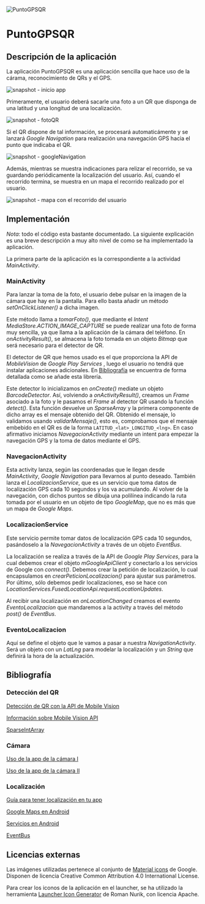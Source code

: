 ![PuntoGPSQR](app/src/main/res/mipmap-hdpi/ic_launcher.png)

# PuntoGPSQR

## Descripción de la aplicación

La aplicación PuntoGPSQR es una aplicación sencilla que hace uso de la cárama, reconocimiento de QRs y el GPS.

![snapshot - inicio app](snapshot/snapshot1.png)

Primeramente, el usuario deberá sacarle una foto a un QR que disponga de una latitud y una longitud de una localización.

![snapshot - fotoQR](snapshot/snapshot2.png)

Si el QR dispone de tal información, se procesará automaticámente y se lanzará *Google Navigation* para realización una navegación GPS hacia el punto que indicaba el QR.

![snapshot - googleNavigation](snapshot/snapshot3.png)

Además, mientras se muestra indicaciones para relizar el recorrido, se va guardando periódicamente la localización del usuario. Así, cuando el recorrido termina, se muestra en un mapa el recorrido realizado por el usuario.

![snapshot - mapa con el recorrido del usuario](snapshot/snapshot4.png)


## Implementación

*Nota*: todo el código esta bastante documentado. La siguiente explicación es una breve descripción a muy alto nivel de como se ha implementado la aplicación.


La primera parte de la aplicación es la correspondiente a la actividad *MainActivity*.

### MainActivity

Para lanzar la toma de la foto, el usuario debe pulsar en la imagen de la cámara que hay en la pantalla. Para ello basta añadir un método *setOnClickListener()* a dicha imagen.

Este método llama a *tomarFoto()*, que mediante el *Intent* *MediaStore.ACTION_IMAGE_CAPTURE* se puede realizar una foto de forma muy sencilla, ya que llama a la aplicación de la cámara del teléfono. En *onActivityResult()*, se almacena la foto tomada en un objeto *Bitmap* que será necesario para el detector de QR.

El detector de QR que hemos usado es el que proporciona la API de *MobileVision* de *Google Play Services* , luego el usuario no tendrá que instalar aplicaciones adicionales. En [Bibliografía](https://github.com/ranea/AppsAndroid/tree/master/PuntoGPSQR#bibliografía) se encuentra de forma detallada como se añade esta librería.

Este detector lo inicializamos en *onCreate()* mediate un objeto *BarcodeDetector*. Así, volviendo a *onActivityResult()*, creamos un *Frame* asociado a la foto y le pasamos el *Frame* al detector QR usando la función *detect()*. Esta función devuelve un *SparseArray<Barcode>* y la primera componente de dicho array es el mensaje obtenido del QR. Obtenido el mensaje, lo validamos usando *validarMensaje()*, esto es, comprobamos que el mensaje embebido en el QR es de la forma `LATITUD_<lat>_LONGITUD_<lng>`. En caso afirmativo iniciamos *NavegacionActivity* mediante un intent para empezar la navegación GPS y la toma de datos mediante el GPS.

### NavegacionActivity

Esta activity lanza, según las coordenadas que le llegan desde *MainActivity*, *Google Navigation* para llevarnos al punto deseado. También lanza el *LocalizacionService*, que es un servicio que toma datos de localización GPS cada 10 segundos y los va acumulando. Al volver de la navegación, con dichos puntos se dibuja una polilínea indicando la ruta tomada por el usuario en un objeto de tipo *GoogleMap*, que no es más que un mapa de *Google Maps*.

### LocalizacionService

Este servicio permite tomar datos de localización GPS cada 10 segundos, pasándoselo a la *NavegacionActivity* a través de un objeto *EventBus*.

La localización se realiza a través de la API de *Google Play Services*, para la cual debemos crear el objeto *mGoogleApiClient* y conectarlo a los servicios de Google con *connect()*. Debemos crear la petición de localización, lo cual encapsulamos en *crearPeticionLocalizacion()* para ajustar sus parámetros. Por último, sólo debemos pedir localizaciones, eso se hace con *LocationServices.FusedLocationApi.requestLocationUpdates*.

Al recibir una localización en *onLocationChanged* creamos el evento *EventoLocalizacion* que mandaremos a la activity a través del método *post()* de *EventBus*.

### EventoLocalizacion

Aquí se define el objeto que le vamos a pasar a nuestra *NavigationActivity*. Será un objeto con un *LatLng* para modelar la localización y un *String* que definirá la hora de la actualización.

## Bibliografía

### Detección del QR

[Detección de QR con la API de Mobile Vision](https://search-codelabs.appspot.com/codelabs/bar-codes#1)

[Información sobre Mobile Vision API](https://developers.google.com/vision/introduction)

[SparseIntArray](http://developer.android.com/intl/es/reference/android/util/SparseIntArray.html)


### Cámara

[Uso de la app de la cámara I](http://developer.android.com/intl/es/guide/topics/media/camera.html#intents)

[Uso de la app de la cámara II](http://developer.android.com/intl/es/guide/topics/media/camera.html#intent-receive)

### Localización

[Guía para tener localización en tu app](http://developer.android.com/intl/es/training/location/index.html)

[Google Maps en Android](https://developers.google.com/maps/documentation/android-api/map)

[Servicios en Android](http://developer.android.com/intl/es/guide/components/services.html)

[EventBus](http://greenrobot.org/eventbus/)

## Licencias externas

Las imágenes utilizadas pertenece al conjunto de [Material icons](https://design.google.com/icons/) de Google. Disponen de licencia Creative Common Attribution 4.0 International License.

Para crear los iconos de la aplicación en el launcher, se ha utilizado la herramienta [Launcher Icon Generator](https://romannurik.github.io/AndroidAssetStudio/icons-launcher.html) de Roman Nurik, con licencia Apache.
